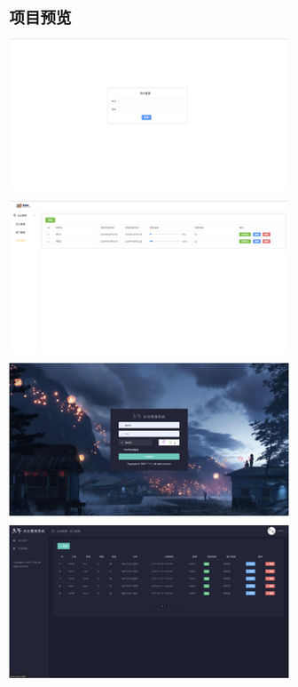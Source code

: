 # 项目预览

![image-20240912201559756](_pic/image-20240912201559756.png)

![image-20240912202210384](_pic/image-20240912202210384.png)

![image-20240912201144681](_pic/image-20240912201144681.png)

![image-20240912201411398](_pic/image-20240912201411398.png)